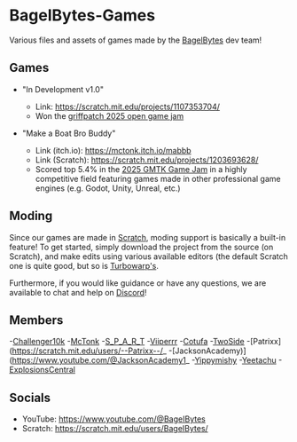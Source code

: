 # BagelBytes-Games
Various files and assets of games made by the [BagelBytes](https://www.youtube.com/@BageIBytes) dev team!

## Games
- "In Development v1.0"
  - Link: https://scratch.mit.edu/projects/1107353704/
  - Won the [griffpatch 2025 open game jam](https://www.youtube.com/watch?v=D30poDgAe48&t=149s)

- "Make a Boat Bro Buddy"
  - Link (itch.io): https://mctonk.itch.io/mabbb
  - Link (Scratch): https://scratch.mit.edu/projects/1203693628/
  - Scored top 5.4% in the [2025 GMTK Game Jam](https://itch.io/jam/gmtk-2025) in a highly competitive field featuring games made in other professional game engines (e.g. Godot, Unity, Unreal, etc.)

## Moding
Since our games are made in [Scratch](https://www.scratch.mit.edu), moding support is basically a built-in feature! To get started, simply download the project from the source (on Scratch), and make edits using various available editors (the default Scratch one is quite good, but so is [Turbowarp's](https://turbowarp.org/editor).

Furthermore, if you would like guidance or have any questions, we are available to chat and help on [Discord](https://discord.gg/9VVEH7cYXx)!

## Members
-[Challenger10k](https://www.youtube.com/@Challenger10K)
-[McTonk](https://www.youtube.com/@McTonk)
-[S_P_A_R_T](https://www.youtube.com/@SPARTonScratch)
-[Viiperrr](https://www.youtube.com/@bigfatsnakeviiper)
-[Cotufa](https://www.youtube.com/@CotufaPixel)
-[TwoSide](https://www.youtube.com/@realtwosidegames)
-[Patrixx](https://scratch.mit.edu/users/--Patrixx--/_
-[JacksonAcademy)](https://www.youtube.com/@JacksonAcademy1_
-[Yippymishy](https://www.youtube.com/@yippymishy)
-[Yeetachu](https://www.youtube.com/@YeetachuAnimation)
-[ExplosionsCentral](https://www.youtube.com/channel/UCFtIGBmE0Lk5jajxnLqhCDg)

## Socials
- YouTube: https://www.youtube.com/@BageIBytes
- Scratch: https://scratch.mit.edu/users/BageIBytes/